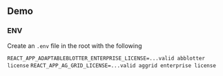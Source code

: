 ## Demo

### ENV

Create an `.env` file in the root with the following

`REACT_APP_ADAPTABLEBLOTTER_ENTERPRISE_LICENSE=...valid abblotter license`
`REACT_APP_AG_GRID_LICENSE=...valid aggrid enterprise license`
